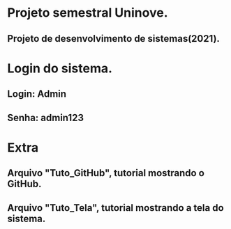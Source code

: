 # Projeto semestral Uninove.
## Projeto de desenvolvimento de sistemas(2021).
# Login do sistema.
## Login: Admin
## Senha: admin123
# Extra
## Arquivo "Tuto_GitHub", tutorial mostrando o GitHub.
## Arquivo "Tuto_Tela", tutorial mostrando a tela do sistema.
